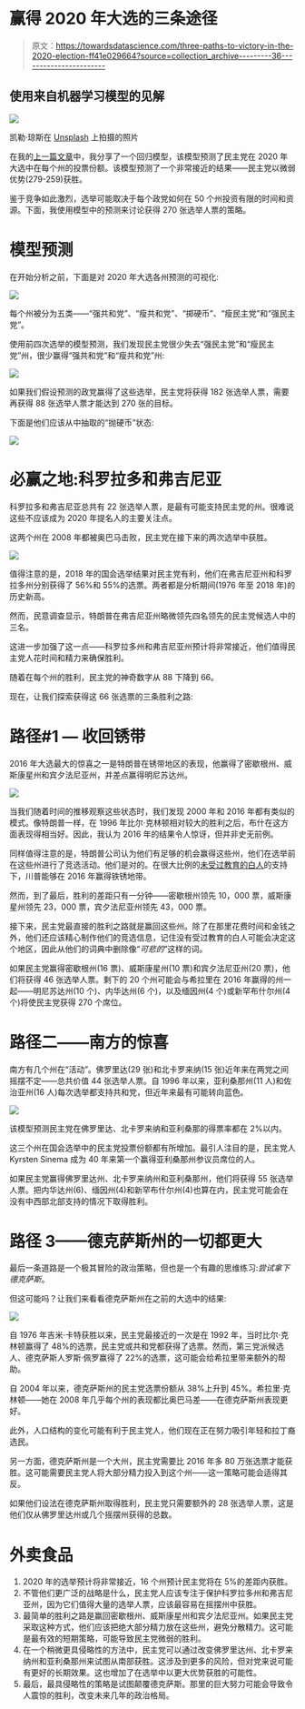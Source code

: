 # 赢得 2020 年大选的三条途径

> 原文：<https://towardsdatascience.com/three-paths-to-victory-in-the-2020-election-ff41e029664?source=collection_archive---------36----------------------->

## 使用来自机器学习模型的见解

![](img/5cd0695e9c62771f8a347ea2d2117dcd.png)

凯勒·琼斯在 [Unsplash](https://unsplash.com/s/photos/path?utm_source=unsplash&utm_medium=referral&utm_content=creditCopyText) 上拍摄的照片

在我的[上一篇文章](/what-will-happen-in-the-2020-election-e6efb0a7b2ad)中，我分享了一个回归模型，该模型预测了民主党在 2020 年大选中在每个州的投票份额。该模型预测了一个非常接近的结果——民主党以微弱优势(279-259)获胜。

鉴于竞争如此激烈，选举可能取决于每个政党如何在 50 个州投资有限的时间和资源。下面，我使用模型中的预测来讨论获得 270 张选举人票的策略。

# 模型预测

在开始分析之前，下面是对 2020 年大选各州预测的可视化:

![](img/2931a9940763594191770416d6974c43.png)

每个州被分为五类——“强共和党”、“瘦共和党”、“掷硬币”、“瘦民主党”和“强民主党”。

使用前四次选举的模型预测，我们发现民主党很少失去“强民主党”和“瘦民主党”州，很少赢得“强共和党”和“瘦共和党”州:

![](img/fb405d325404a926f1bee9a441ea1e6f.png)

如果我们假设预测的政党赢得了这些选举，民主党将获得 182 张选举人票，需要再获得 88 张选举人票才能达到 270 张的目标。

下面是他们应该从中抽取的“抛硬币”状态:

![](img/58b84284f54af1cfd8fa7a84c1f3d3db.png)

# 必赢之地:科罗拉多和弗吉尼亚

科罗拉多和弗吉尼亚总共有 22 张选举人票，是最有可能支持民主党的州。很难说这些不应该成为 2020 年提名人的主要关注点。

这两个州在 2008 年都被奥巴马击败，民主党在接下来的两次选举中获胜。

![](img/40e856577a8e5843ab846fbc5fe7df20.png)

值得注意的是，2018 年的国会选举结果对民主党有利，他们在弗吉尼亚州和科罗拉多州分别获得了 56%和 55%的选票。两者都是分析期间(1976 年至 2018 年)的历史新高。

然而，民意调查显示，特朗普在弗吉尼亚州略微领先四名领先的民主党候选人中的三名。

这进一步加强了这一点——科罗拉多州和弗吉尼亚州预计将非常接近，他们值得民主党人花时间和精力来确保胜利。

随着在每个州的胜利，民主党的神奇数字从 88 下降到 66。

现在，让我们探索获得这 66 张选票的三条胜利之路:

# 路径#1 — **收回锈带**

2016 年大选最大的惊喜之一是特朗普在锈带地区的表现，他赢得了密歇根州、威斯康星州和宾夕法尼亚州，并差点赢得明尼苏达州。

![](img/8de0115799920f5aeb93b00fe03f2c7e.png)

当我们随着时间的推移观察这些状态时，我们发现 2000 年和 2016 年都有类似的模式。像特朗普一样，在 1996 年比尔·克林顿相对较大的胜利之后，布什在这方面表现得相当好。因此，我认为 2016 年的结果令人惊讶，但并非史无前例。

同样值得注意的是，特朗普公司认为他们有足够的机会赢得这些州，他们在选举前在这些州进行了竞选活动。他们是对的。在很大比例的[未受过教育的白人](https://www.npr.org/2016/11/12/501848636/7-reasons-donald-trump-won-the-presidential-election)的支持下，川普能够在 2016 年赢得铁锈地带。

然而，到了最后，胜利的差距只有一分钟——密歇根州领先 10，000 票，威斯康星州领先 23，000 票，宾夕法尼亚州领先 43，000 票。

接下来，民主党最直接的胜利之路就是赢回这些州。除了在那里花费时间和金钱之外，他们还应该精心制作他们的竞选信息，记住没有受过教育的白人可能会决定这个地区，因此从他们的词典中删除像“*可悲的*”这样的词。

如果民主党赢得密歇根州(16 票)、威斯康星州(10 票)和宾夕法尼亚州(20 票)，他们将获得 46 张选举人票。剩下的 20 个州可能会与希拉里在 2016 年赢得的州一起——明尼苏达州(10 个)、内华达州(6 个)，以及缅因州(4 个)或新罕布什尔州(4 个)将使民主党获得 270 个席位。

# **路径二——南方的惊喜**

南方有几个州在“活动”。佛罗里达(29 张)和北卡罗来纳(15 张)近年来在两党之间摇摆不定——总共价值 44 张选举人票。自 1996 年以来，亚利桑那州(11 人)和佐治亚州(16 人)每次选举都支持共和党，但近年来最有可能转向蓝色。

![](img/f873720a5ddb543e0b8849778db1c209.png)

该模型预测民主党在佛罗里达、北卡罗来纳和亚利桑那的得票率都在 2%以内。

这三个州在国会选举中的民主党投票份额都有所增加。最引人注目的是，民主党人 Kyrsten Sinema 成为 40 年来第一个赢得亚利桑那州参议员席位的人。

如果民主党赢得佛罗里达州、北卡罗来纳州和亚利桑那州，他们将获得 55 张选举人票。把内华达州(6)、缅因州(4)和新罕布什尔州(4)也算在内，民主党可能会在没有中西部北部支持的情况下取得胜利。

# **路径 3——德克萨斯州的一切都更大**

最后一条道路是一个极其冒险的政治策略，但也是一个有趣的思维练习:*尝试拿下德克萨斯*。

但这可能吗？让我们来看看德克萨斯州在之前的大选中的结果:

![](img/3bf4fdaa7816cd1d203ec7d208e4d6dc.png)

自 1976 年吉米·卡特获胜以来，民主党最接近的一次是在 1992 年，当时比尔·克林顿赢得了 48%的选票，民主党或共和党都获得了选票。然而，第三党派候选人、德克萨斯人罗斯·佩罗赢得了 22%的选票，这可能会给希拉里带来额外的帮助。

自 2004 年以来，德克萨斯州的民主党选票份额从 38%上升到 45%。希拉里·克林顿——她在 2008 年几乎每个州的表现都比奥巴马差——在德克萨斯州表现更好。

此外，人口结构的变化可能有利于民主党人，他们现在正在努力吸引年轻和拉丁裔选民。

另一方面，德克萨斯州是一个大州，民主党需要比 2016 年多 80 万张选票才能获胜。这可能需要民主党人将大部分精力投入到这个州——这一策略可能会适得其反。

如果他们设法在德克萨斯州取得胜利，民主党只需要额外的 28 张选举人票，这是他们仅从佛罗里达州或几个摇摆州获得的总数。

# 外卖食品

1.  2020 年的选举预计将非常接近，16 个州预计民主党将在 5%的差距内获胜。
2.  不管他们更广泛的战略是什么，民主党人应该专注于保护科罗拉多州和弗吉尼亚州，因为它们值得大量的选举人票，应该最容易在摇摆州中获胜。
3.  最简单的胜利之路是赢回密歇根州、威斯康星州和宾夕法尼亚州。如果民主党采取这种方式，他们应该把绝大部分精力放在这些州，避免分散精力。这可能是最有效的短期策略，可能导致民主党微弱的胜利。
4.  在一个稍微更具侵略性的方法中，民主党可以通过改变佛罗里达州、北卡罗来纳州和亚利桑那州来试图从南部获胜。这涉及到更多的风险，但对党来说可能有更好的长期效果。这也增加了在选举中以更大优势获胜的可能性。
5.  最后，最具侵略性的策略是试图颠覆德克萨斯。那里的巨大努力可能会导致令人震惊的胜利，改变未来几年的政治格局。
